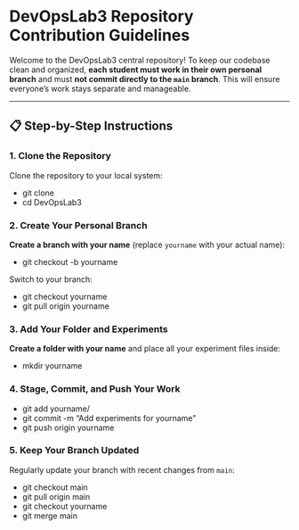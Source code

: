 # DevOpsLab3 Repository Contribution Guidelines

Welcome to the DevOpsLab3 central repository! To keep our codebase clean and organized, **each student must work in their own personal branch** and must **not commit directly to the `main` branch**. This will ensure everyone’s work stays separate and manageable.

---

## 📋 Step-by-Step Instructions

### 1. Clone the Repository

Clone the repository to your local system:
- git clone 
- cd DevOpsLab3


### 2. Create Your Personal Branch

**Create a branch with your name** (replace `yourname` with your actual name):
- git checkout -b yourname

Switch to your branch:
- git checkout yourname
- git pull origin yourname


### 3. Add Your Folder and Experiments

**Create a folder with your name** and place all your experiment files inside:
- mkdir yourname


### 4. Stage, Commit, and Push Your Work
- git add yourname/
- git commit -m “Add experiments for yourname”
- git push origin yourname


### 5. Keep Your Branch Updated

Regularly update your branch with recent changes from `main`:
- git checkout main
- git pull origin main
- git checkout yourname
- git merge main



